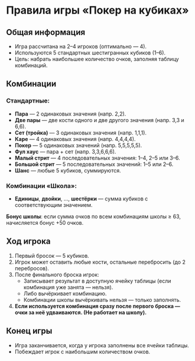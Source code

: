# Правила игры «Покер на кубиках»

## Общая информация
- Игра рассчитана на 2–4 игроков (оптимально — 4).
- Используются 5 стандартных шестигранных кубиков (1–6).
- Цель: набрать наибольшее количество очков, заполняя таблицу комбинаций.

## Комбинации

### Стандартные:
- **Пара** — 2 одинаковых значения (напр. 2,2).
- **Две пары** — две кости одного и две другого значения (напр. 3,3 и 6,6).
- **Сет (тройка)** — 3 одинаковых значения (напр. 1,1,1).
- **Каре** — 4 одинаковых значения (напр. 4,4,4,4).
- **Покер** — 5 одинаковых значений (напр. 5,5,5,5,5).
- **Фул хаус** — пара + сет (напр. 3,3,6,6,6).
- **Малый стрит** — 4 последовательных значения: 1–4, 2–5 или 3–6.
- **Большой стрит** — 5 последовательных значений: 1–5 или 2–6.
- **Шанс** — любые 5 кубиков, суммируются.

### Комбинации «Школа»:
- **Единицы**, **двойки**, ..., **шестёрки** — сумма кубиков с соответствующим значением.

**Бонус школы**: если сумма очков по всем комбинациям школы ≥ 63, начисляется бонус +50 очков.

## Ход игрока
1. Первый бросок — 5 кубиков.
2. Игрок может оставить любые кости, остальные перебросить (до 2 перебросов).
3. После финального броска игрок:
    - Записывает результат в доступную ячейку таблицы (если комбинация уже занята — нельзя).
    - Либо вычёркивает комбинацию.
    - Комбинации школы вычёркивать нельзя — только заполнять.
4. **Если используется комбинация сразу после первого броска — очки за неё удваиваются. (Не работает на школу).**

## Конец игры
- Игра заканчивается, когда у игрока заполнены все ячейки таблицы.
- Побеждает игрок с наибольшим количеством очков.
